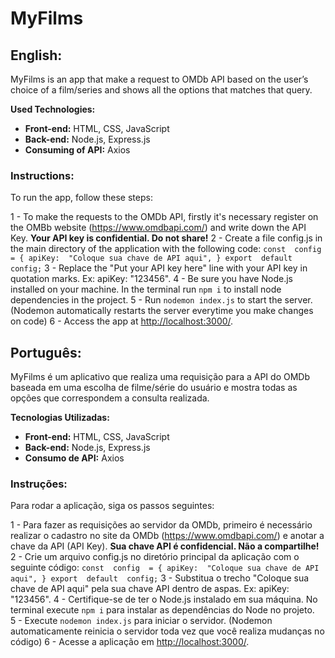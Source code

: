 # MyFilms

## English:

MyFilms is an app that make a request to OMDb API based on the user’s choice of a film/series and shows all the options that matches that query.

**Used Technologies:**
* **Front-end:** HTML, CSS, JavaScript 
* **Back-end:** Node.js, Express.js 
* **Consuming of API:** Axios

### Instructions:

To run the app, follow these steps:

1 - To make the requests to the OMDb API, firstly it's necessary register on the OMBb website  (https://www.omdbapi.com/) and write down the API Key. **Your API key is confidential. Do not share!**
2 - Create a file config.js in the main directory of the application with the following code: 
`const  config  = {
apiKey:  "Coloque sua chave de API aqui",
}
export  default  config;` 
3 - Replace the "Put your API key here" line with your API key in quotation marks. Ex: apiKey: "123456".
4 - Be sure you have Node.js installed on your machine. In the terminal run `npm i` to install node dependencies in the project.
5 - Run `nodemon index.js` to start the server. (Nodemon automatically restarts the server everytime you make changes on code)
6 - Access the app at [http://localhost:3000/](http://localhost:3000/).

 
## Português:

MyFilms é um aplicativo que realiza uma requisição para a API do OMDb baseada em uma escolha de filme/série do usuário e mostra todas as opções que correspondem a consulta realizada.

**Tecnologias Utilizadas:**
* **Front-end:** HTML, CSS, JavaScript 
* **Back-end:** Node.js, Express.js 
* **Consumo de API:** Axios

### Instruções:

Para rodar a aplicação, siga os passos seguintes:

1 - Para fazer as requisições ao servidor da OMDb, primeiro é necessário realizar o cadastro no site da OMDb (https://www.omdbapi.com/) e anotar a chave da API (API Key).  **Sua chave API é confidencial. Não a compartilhe!**
2 - Crie um arquivo config.js no diretório principal da aplicação com o seguinte código: 
`const  config  = {
apiKey:  "Coloque sua chave de API aqui",
}
export  default  config;` 
3 - Substitua o trecho "Coloque sua chave de API aqui" pela sua chave API dentro de aspas. Ex: apiKey: "123456".
4 - Certifique-se de ter o Node.js instalado em sua máquina. No terminal execute `npm i` para instalar as dependências do Node no projeto.  
5 - Execute `nodemon index.js` para iniciar o servidor. (Nodemon automaticamente reinicia o servidor toda vez que você realiza mudanças no código)
6 - Acesse a aplicação em [http://localhost:3000/](http://localhost:3000/).